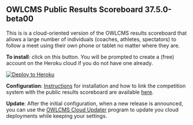 ## OWLCMS Public Results Scoreboard 37.5.0-beta00

This is is a cloud-oriented version of the OWLCMS results scoreboard that allows a large number of individuals (coaches, athletes, spectators) to follow a meet using their own phone or tablet no matter where they are.

**To install**: click on this button.  You will be prompted to create a (free) account on the Heroku cloud if you do not have one already.  

[![Deploy to Heroku](https://www.herokucdn.com/deploy/button.png)](https://heroku.com/deploy?template=https://github.com/owlcms/publicresults-heroku-prerelease/tree/37.5.0-beta00)

**Configuration**: [Instructions](https://owlcms.github.io/owlcms4-prerelease/#/PublicResults) for installation and how to link the competition system with the public results scoreboard are available [here](https://jflamy-dev.github.io/owlcms4-prerelease/#/PublicResults).

**Update**: After the initial configuration, when a new release is announced, you can use the [OWLCMS Cloud Updater](https://github.com/owlcms/owlcms4-heroku-updater/) program to update you cloud deployments while keeping your settings.